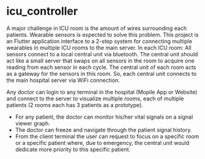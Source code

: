 # icu_controller

A major challenge in ICU room is the amount of wires surrounding each patients. Wearable sensors is expected to solve this problem. 
This project is an Flutter application interface to a 2-step system for connecting multiple wearables in multiple ICU rooms to the main server.
In each ICU room: 
All sensors connect to a local central unit via bluetooth. The central unit should act like a small server that swaps on all sensors in the room to acquire one reading from each sensor in each cycle.
The central unit of each room acts as a gateway for the sensors in this room. So, each central unit connects to the main hospital server via WiFi connection.

Any doctor can login to any terminal in the hospital (Mopile App or Website) and connect to the server to visualize
multiple rooms, each of multiple patients (2 rooms each has 3 patients as a prototype).
- For any patient, the doctor can monitor his/her vital signals on a signal viewer graph.
- The doctor can freeze and navigate through the patient signal history.
- From the client terminal the user can request to focus on a specific room or a specific patient where, due to emergency, the central unit would dedicate more priority to this specific patient.
